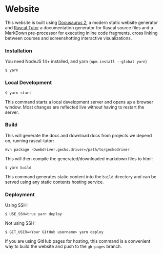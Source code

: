 # Website

This website is built using [Docusaurus 2](https://docusaurus.io/), a modern static website generator and [Rascal Tutor](https://github.com/usethesource/rascal-tutor) a documentation generator for Rascal source files and a MarkDown pre-processor for executing inline code fragments, cross linking between courses and screenshotting interactive visualizations.

### Installation
You need NodeJS 14+ installed, and yarn (`npm install --global yarn`)
```
$ yarn
```

### Local Development


``` 
$ yarn start
```

This command starts a local development server and opens up a browser window. Most changes are reflected live without having to restart the server.

### Build

This will generate the docs and download docs from projects we depend on, running rascal-tutor:
```
mvn package -Dwebdriver.gecko.driver=/path/to/geckodriver
```

This will then compile the generated/downloaded markdown files to html:
```
$ yarn build
```

This command generates static content into the `build` directory and can be served using any static contents hosting service.

### Deployment

Using SSH:

```
$ USE_SSH=true yarn deploy
```

Not using SSH:

```
$ GIT_USER=<Your GitHub username> yarn deploy
```

If you are using GitHub pages for hosting, this command is a convenient way to build the website and push to the `gh-pages` branch.
